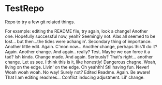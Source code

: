 TestRepo
========

Repo to try a few git related things.

For example: editing the README file, try again, look a change! Another one. Hopefully successful now, yeah? Seemingly not. Alas all seemed to be lost... but then...the tides were achangin'. Secondary thing of importance. Another little edit. Again. C'mon now... Another change, perhaps this'll do it? Again. Another change. And again.. really? Test. Maybe we can force it a tad? Ish kinda. Change made. And again. Seriously? That's right... another change. Let us see. I think this is it, like honestly! Dangerous chagne. Woah, living on the edge. Livin' on the edge. Oh yeahhh! Stil having fun. Never!
Woah woah woah.
No way! Surely not?
Edited Readme. Again. Be aware! That I am editing readmes...
Conflict inducing adjustment. Lil' change.

